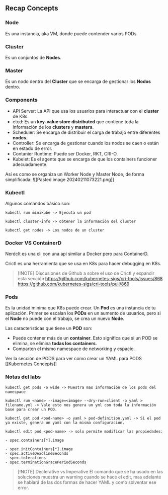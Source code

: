 ## Recap Concepts
### Node
Es una instancia, aka VM, donde puede contender varios PODs.

### Cluster
Es un conjuntos de **Nodes**.

### Master
Es un nodo dentro del **Cluster** que se encarga de gestionar los **Nodos** dentro.

### Components
- API Server: La API que usa los usuarios para interactuar con el **cluster** de K8s.
- etcd: Es un **key-value store distributed** que contiene toda la información de los **clusters** y **masters**.
- Scheduler: Se encarga de distribuir el carga de trabajo entre diferentes **nodes**.
- Controller: Se encarga de gestionar cuando los nodos se caen o están en estado de error.
- Contanier Runtime: Puede ser Docker, RKT, CRI-O.
- Kubelet: Es el agente que se encarga de que los containers funcioner adecuadamente.

Así es como se organiza un Worker Node y Master Node, de forma simplificada:
![[Pasted image 20240211073221.png]]

### Kubectl

Algunos comandos básico son:
```
kubectl run minikube -> Ejecuta un pod

kubectl cluster-info -> obtener la información del cluster

kubectl get nodes -> Los nodos de un cluster
```

### Docker VS ContainerD

Nerdclt es una cli con una api similar a Docker pero para ContainerD.

Crictl es una herramienta que se usa en K8s para hacer debugging en K8s.

> [!NOTE] Discusiones de Github a sobre el uso de Crictl y expandir esta sección
> https://github.com/kubernetes-sigs/cri-tools/issues/868
> https://github.com/kubernetes-sigs/cri-tools/pull/869

### Pods

Es la unidad minima que K8s puede crear. Un **Pod** es una instancia de tu aplicación. Primer se escalan los **PODs** en un aumento de usuarios, pero si el **Node** no puede con el trabajo, se crea un nuevo **Node**.

Las características que tiene un **POD** son:
- Puede contener más de un **container**. Esto significa que si un POD se elimina, se elimina **todas los containers**.
- Comparten el mismo namespace de networking y espacio.

Ver la sección de PODS para ver como crear un YAML para PODS [[Kubernetes Concepts]]
### Notas del labs

```
kubectl get pods -o wide -> Muestra mas información de los pods del namespace

kubectl run <name> --image=<image> --dry-run=client -o yaml > filename.yml -> Vale esto nos genera un yml con toda la información base para crear un POD.

kubectl get pod <pod-name> -o yaml > pod-definition.yaml -> Si el pod ya existe, genera un yaml con la misma configuración.

kubectl edit pod <pod-name> -> solo permite modificar las propiedades:

- spec.containers[*].image
    
- spec.initContainers[*].image
- spec.activeDeadlineSeconds
- spec.tolerations
- spec.terminationGracePeriodSeconds
```

> [!NOTE] Declerative vs Imperative
> El comando que se ha usado en las soluciones muestra un warning cuando se hace el edit, mas adelante se hablará de las dos formas de hacer YAML y como solventar ese error.


